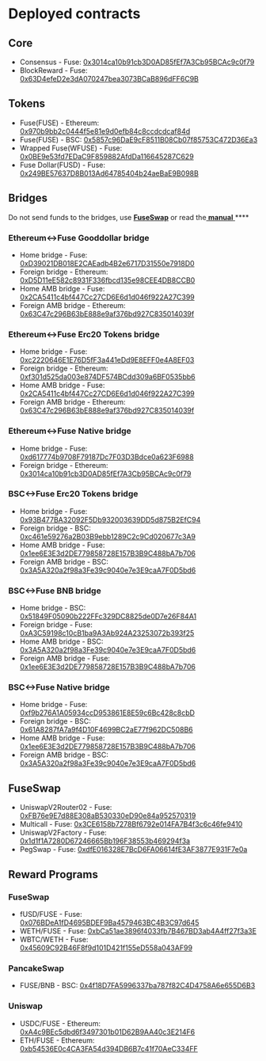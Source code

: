 # Deployed contracts

## Core

* Consensus - Fuse: [0x3014ca10b91cb3D0AD85fEf7A3Cb95BCAc9c0f79](https://explorer.fuse.io/address/0x3014ca10b91cb3D0AD85fEf7A3Cb95BCAc9c0f79) 
* BlockReward - Fuse: [0x63D4efeD2e3dA070247bea3073BCaB896dFF6C9B](https://explorer.fuse.io/address/0x63D4efeD2e3dA070247bea3073BCaB896dFF6C9B)

## Tokens

* Fuse\(FUSE\) - Ethereum: [0x970b9bb2c0444f5e81e9d0efb84c8ccdcdcaf84d](https://etherscan.io/token/0x970b9bb2c0444f5e81e9d0efb84c8ccdcdcaf84d)
* Fuse\(FUSE\) - BSC: [0x5857c96DaE9cF8511B08Cb07f85753C472D36Ea3](https://bscscan.com/token/0x5857c96dae9cf8511b08cb07f85753c472d36ea3)
* Wrapped Fuse\(WFUSE\) - Fuse: [0x0BE9e53fd7EDaC9F859882AfdDa116645287C629](https://explorer.fuse.io/address/0x0BE9e53fd7EDaC9F859882AfdDa116645287C629)
* Fuse Dollar\(FUSD\) - Fuse: [0x249BE57637D8B013Ad64785404b24aeBaE9B098B](https://explorer.fuse.io/address/0x249BE57637D8B013Ad64785404b24aeBaE9B098B)

## Bridges

Do not send funds to the bridges, use [**FuseSwap**](https://fuseswap.com) or read the[ **manual** ](https://app.gitbook.com/@fuse-1/s/fuse-dev-docs/bridges/bridges)\*\*\*\*

### Ethereum&lt;-&gt;Fuse Gooddollar bridge

* Home bridge - Fuse: [0xD39021DB018E2CAEadb4B2e6717D31550e7918D0](https://explorer.fuse.io/address/0xD39021DB018E2CAEadb4B2e6717D31550e7918D0/transactions)
* Foreign bridge - Ethereum: [0xD5D11eE582c8931F336fbcd135e98CEE4DB8CCB0](https://etherscan.io/address/0xD5D11eE582c8931F336fbcd135e98CEE4DB8CCB0)
* Home AMB bridge - Fuse: [0x2CA5411c4bf447Cc27CD6E6d1d046f922A27C399](https://explorer.fuse.io/address/0x2CA5411c4bf447Cc27CD6E6d1d046f922A27C399/transactions)
* Foreign AMB bridge - Ethereum: [0x63C47c296B63bE888e9af376bd927C835014039f](https://etherscan.io/address/0x63C47c296B63bE888e9af376bd927C835014039f)

### Ethereum&lt;-&gt;Fuse Erc20 Tokens bridge

* Home bridge - Fuse: [0xc2220646E1E76D5fF3a441eDd9E8EFF0e4A8EF03](https://explorer.fuse.io/address/0xc2220646E1E76D5fF3a441eDd9E8EFF0e4A8EF03)
* Foreign bridge - Ethereum: [0xf301d525da003e874DF574BCdd309a6BF0535bb6](https://etherscan.io/address/0xf301d525da003e874DF574BCdd309a6BF0535bb6)
* Home AMB bridge - Fuse: [0x2CA5411c4bf447Cc27CD6E6d1d046f922A27C399](https://explorer.fuse.io/address/0x2CA5411c4bf447Cc27CD6E6d1d046f922A27C399/transactions)
* Foreign AMB bridge - Ethereum: [0x63C47c296B63bE888e9af376bd927C835014039f](https://etherscan.io/address/0x63C47c296B63bE888e9af376bd927C835014039f)

### Ethereum&lt;-&gt;Fuse Native bridge

* Home bridge - Fuse: [0xd617774b9708F79187Dc7F03D3Bdce0a623F6988](https://explorer.fuse.io/address/0xd617774b9708F79187Dc7F03D3Bdce0a623F6988/transactions)
* Foreign bridge - Ethereum: [0x3014ca10b91cb3D0AD85fEf7A3Cb95BCAc9c0f79](https://etherscan.io/address/0x3014ca10b91cb3D0AD85fEf7A3Cb95BCAc9c0f79)

### BSC&lt;-&gt;Fuse Erc20 Tokens bridge

* Home bridge - Fuse: [0x93B477BA32092F5Db932003639DD5d875B2EfC94](https://explorer.fuse.io/address/0x93B477BA32092F5Db932003639DD5d875B2EfC94/transactions)
* Foreign bridge - BSC: [0xc461e59276a2B03B9ebb1289C2c9Cd020677c3A9](https://bscscan.com/address/0xc461e59276a2B03B9ebb1289C2c9Cd020677c3A9)
* Home AMB bridge - Fuse: [0x1ee6E3E3d2DE779858728E157B3B9C488bA7b706](https://explorer.fuse.io/address/0x1ee6E3E3d2DE779858728E157B3B9C488bA7b706/transactions)
* Foreign AMB bridge - BSC: [0x3A5A320a2f98a3Fe39c9040e7e3E9caA7F0D5bd6](https://bscscan.com/address/0x3A5A320a2f98a3Fe39c9040e7e3E9caA7F0D5bd6)

### BSC&lt;-&gt;Fuse BNB bridge

* Home bridge - BSC: [0x51849F05090b222FFc329DC8825de0D7e26F84A1](https://bscscan.com/address/0x51849F05090b222FFc329DC8825de0D7e26F84A1)
* Foreign bridge - Fuse: [0xA3C59198c10cB1ba9A3Ab924A23253072b393f25](https://explorer.fuse.io/address/0xA3C59198c10cB1ba9A3Ab924A23253072b393f25)
* Home AMB bridge - BSC: [0x3A5A320a2f98a3Fe39c9040e7e3E9caA7F0D5bd6](https://bscscan.com/address/0x3A5A320a2f98a3Fe39c9040e7e3E9caA7F0D5bd6)
* Foreign AMB bridge - Fuse: [0x1ee6E3E3d2DE779858728E157B3B9C488bA7b706](https://explorer.fuse.io/address/0x1ee6E3E3d2DE779858728E157B3B9C488bA7b706)

### BSC&lt;-&gt;Fuse Native bridge

* Home bridge - Fuse: [0xf9b276A1A05934ccD953861E8E59c6Bc428c8cbD](https://explorer.fuse.io/address/0xf9b276A1A05934ccD953861E8E59c6Bc428c8cbD/transactions)
* Foreign bridge - BSC: [0x61A8287fA7a9f4D10F4699BC2aE77f962DC508B6](https://bscscan.com/address/0x61A8287fA7a9f4D10F4699BC2aE77f962DC508B6)
* Home AMB bridge - Fuse: [0x1ee6E3E3d2DE779858728E157B3B9C488bA7b706](https://explorer.fuse.io/address/0x1ee6E3E3d2DE779858728E157B3B9C488bA7b706)
* Foreign AMB bridge - BSC: [0x3A5A320a2f98a3Fe39c9040e7e3E9caA7F0D5bd6](https://bscscan.com/address/0x3A5A320a2f98a3Fe39c9040e7e3E9caA7F0D5bd6)

## FuseSwap

* UniswapV2Router02 - Fuse: [0xFB76e9E7d88E308aB530330eD90e84a952570319](https://explorer.fuse.io/address/0xFB76e9E7d88E308aB530330eD90e84a952570319)
* Multicall - Fuse: [0x3CE6158b7278Bf6792e014FA7B4f3c6c46fe9410](https://explorer.fuse.io/address/0x3CE6158b7278Bf6792e014FA7B4f3c6c46fe9410)
* UniswapV2Factory - Fuse: [0x1d1f1A7280D67246665Bb196F38553b469294f3a](https://explorer.fuse.io/address/0x1d1f1A7280D67246665Bb196F38553b469294f3a)
* PegSwap - Fuse: [0xdfE016328E7BcD6FA06614fE3AF3877E931F7e0a](https://explorer.fuse.io/address/0xdfE016328E7BcD6FA06614fE3AF3877E931F7e0a)

## Reward Programs

### FuseSwap

* fUSD/FUSE - Fuse: [0x076BDeA1fD4695BDEF9Ba4579463BC4B3C97d645](https://explorer.fuse.io/address/0x076BDeA1fD4695BDEF9Ba4579463BC4B3C97d645)
* WETH/FUSE - Fuse: [0xbCa51ae3896f4033fb7B467BD3ab4A4ff27f3a3E](https://explorer.fuse.io/address/0xbCa51ae3896f4033fb7B467BD3ab4A4ff27f3a3E)
* WBTC/WETH - Fuse: [0x45609C92B46F8f9d101D421f155eD558a043AF99](https://explorer.fuse.io/address/0x45609C92B46F8f9d101D421f155eD558a043AF99)

### PancakeSwap

* FUSE/BNB - BSC: [0x4f18D7FA5996337ba787f82C4D4758A6e655D6B3](https://bscscan.com/address/0x4f18D7FA5996337ba787f82C4D4758A6e655D6B3)

### Uniswap

* USDC/FUSE - Ethereum: [0xA4c9BEc5dbd6f3497301b01D62B9AA40c3E214F6](https://etherscan.io/address/0xA4c9BEc5dbd6f3497301b01D62B9AA40c3E214F6)
* ETH/FUSE - Ethereum: [0xb54536E0c4CA3FA54d394DB6B7c41f70AeC334FF](https://etherscan.io/address/0xb54536E0c4CA3FA54d394DB6B7c41f70AeC334FF)





